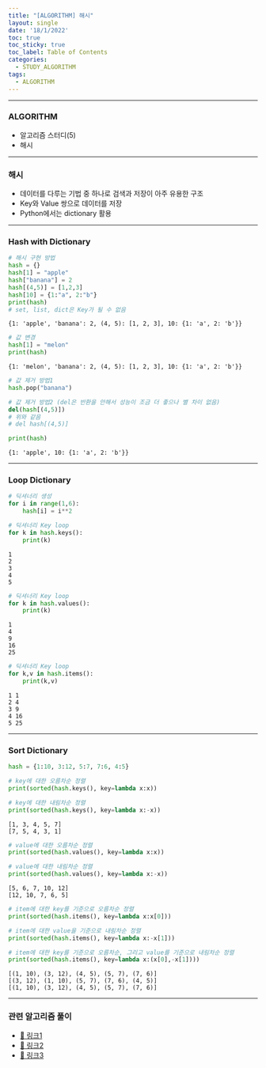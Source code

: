 ```yaml
---
title: "[ALGORITHM] 해시"
layout: single
date: '18/1/2022'
toc: true
toc_sticky: true
toc_label: Table of Contents
categories:
  - STUDY_ALGORITHM
tags:
  - ALGORITHM
---
```

---
### ALGORITHM
* 알고리즘 스터디(5)
* 해시
    
---

### 해시
* 데이터를 다루는 기법 중 하나로 검색과 저장이 아주 유용한 구조
* Key와 Value 쌍으로 데이터를 저장
* Python에서는 dictionary 활용

---

### Hash with Dictionary


```python
# 해시 구현 방법
hash = {}
hash[1] = "apple"
hash["banana"] = 2
hash[(4,5)] = [1,2,3]
hash[10] = {1:"a", 2:"b"}
print(hash)
# set, list, dict은 Key가 될 수 없음
```

    {1: 'apple', 'banana': 2, (4, 5): [1, 2, 3], 10: {1: 'a', 2: 'b'}}



```python
# 값 변경
hash[1] = "melon"
print(hash)
```

    {1: 'melon', 'banana': 2, (4, 5): [1, 2, 3], 10: {1: 'a', 2: 'b'}}



```python
# 값 제거 방법1
hash.pop("banana")

# 값 제거 방법2 (del은 반환을 안해서 성능이 조금 더 좋으나 별 차이 없음)
del(hash[(4,5)])
# 위와 같음
# del hash[(4,5)]

print(hash)
```

    {1: 'apple', 10: {1: 'a', 2: 'b'}}

---

### Loop Dictionary 


```python
# 딕셔너리 생성
for i in range(1,6):
    hash[i] = i**2
```


```python
# 딕셔너리 Key loop
for k in hash.keys():
    print(k)
```

    1
    2
    3
    4
    5



```python
# 딕셔너리 Key loop
for k in hash.values():
    print(k)
```

    1
    4
    9
    16
    25



```python
# 딕셔너리 Key loop
for k,v in hash.items():
    print(k,v)
```

    1 1
    2 4
    3 9
    4 16
    5 25

---

### Sort Dictionary


```python
hash = {1:10, 3:12, 5:7, 7:6, 4:5}
```


```python
# key에 대한 오름차순 정렬
print(sorted(hash.keys(), key=lambda x:x))

# key에 대한 내림차순 정렬
print(sorted(hash.keys(), key=lambda x:-x))
```

    [1, 3, 4, 5, 7]
    [7, 5, 4, 3, 1]



```python
# value에 대한 오름차순 정렬
print(sorted(hash.values(), key=lambda x:x))

# value에 대한 내림차순 정렬
print(sorted(hash.values(), key=lambda x:-x))
```

    [5, 6, 7, 10, 12]
    [12, 10, 7, 6, 5]



```python
# item에 대한 key를 기준으로 오름차순 정렬
print(sorted(hash.items(), key=lambda x:x[0]))

# item에 대한 value을 기준으로 내림차순 정렬
print(sorted(hash.items(), key=lambda x:-x[1]))

# item에 대한 key를 기준으로 오름차순, 그리고 value를 기준으로 내림차순 정렬
print(sorted(hash.items(), key=lambda x:(x[0],-x[1])))
```

    [(1, 10), (3, 12), (4, 5), (5, 7), (7, 6)]
    [(3, 12), (1, 10), (5, 7), (7, 6), (4, 5)]
    [(1, 10), (3, 12), (4, 5), (5, 7), (7, 6)]

---

### 관련 알고리즘 풀이
* [🔗 링크1](https://carl020958.github.io/boj/boj(6)/)
* [🔗 링크2](https://carl020958.github.io/programmers/programmers_coding_test(5)/#완주하지-못한-선수)
* [🔗 링크3](https://carl020958.github.io/programmers/programmers_coding_test(8)/#전화번호-목록)